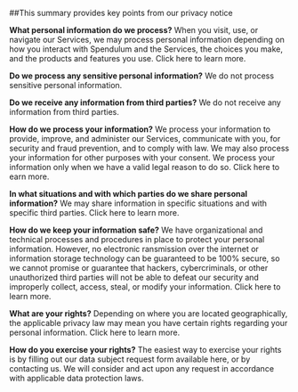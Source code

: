 ##This summary provides key points from our privacy notice

**What personal information do we process?**
When you visit, use, or navigate our Services, we may process personal information depending on how you interact with Spendulum and the Services, the choices you make, and the products and features you use. Click here to learn more.

**Do we process any sensitive personal information?** 
We do not process sensitive personal information.

**Do we receive any information from third parties?**
We do not receive any information from third parties.

**How do we process your information?**
We process your information to provide, improve, and administer our Services, communicate with you, for security and fraud prevention, and to comply with law. We may also process your information for other purposes with your consent. We process your information only when we have a valid legal reason to do so. Click here to earn more.

**In what situations and with which parties do we share personal information?**
We may share information in specific situations and with specific third parties. Click here to learn more.

**How do we keep your information safe?**
We have organizational and technical processes and procedures in place to protect your personal information. However, no electronic ransmission over the internet or information storage technology can be guaranteed to be 100% secure, so we cannot promise or guarantee that hackers, cybercriminals, or other unauthorized third parties will not be able to defeat our security and improperly collect, access, steal, or modify your information. Click here to learn more.

**What are your rights?**
Depending on where you are located geographically, the applicable privacy law may mean you have certain rights regarding your personal information. Click here to learn more.

**How do you exercise your rights?**
The easiest way to exercise your rights is by filling out our data subject request form available here, or by contacting us. We will consider and act upon any request in accordance with applicable data protection laws.
